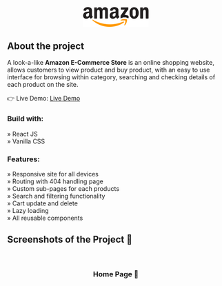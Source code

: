 <div align='center'><img style="width:30%" src='https://github.com/Yixin88/react_store/blob/main/src/assets/Amazon_logo2.png?raw=true'/></div>

<h2>About the project</h2>

  <p>A look-a-like <b>Amazon E-Commerce Store</b> is an online shopping website, allows customers to view product and buy product, with an easy to use interface for browsing within category, searching and checking details of each product on the site.</p>

👉 Live Demo: <a target='_blank' href='https://amazonreactspa.netlify.app/'>Live Demo</a>

<h3>Build with:</h3>

» React JS <br>
» Vanilla CSS

<h3>Features:</h3>

» Responsive site for all devices <br>
» Routing with 404 handling page <br>
» Custom sub-pages for each products <br>
» Search and filtering functionality <br>
» Cart update and delete <br>
» Lazy loading <br>
» All reusable components <br>

<h2>Screenshots of the Project 📸</h2>
<br>
<h3 align='center'>Home Page 🏡</h3>

<div align='center'>
<img src=''/>

</div>